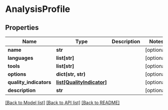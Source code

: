 # AnalysisProfile

## Properties
Name | Type | Description | Notes
------------ | ------------- | ------------- | -------------
**name** | **str** |  | [optional] 
**languages** | **list[str]** |  | [optional] 
**tools** | **list[str]** |  | [optional] 
**options** | **dict(str, str)** |  | [optional] 
**quality_indicators** | [**list[QualityIndicator]**](QualityIndicator.md) |  | [optional] 
**description** | **str** |  | [optional] 

[[Back to Model list]](../README.md#documentation-for-models) [[Back to API list]](../README.md#documentation-for-api-endpoints) [[Back to README]](../README.md)


